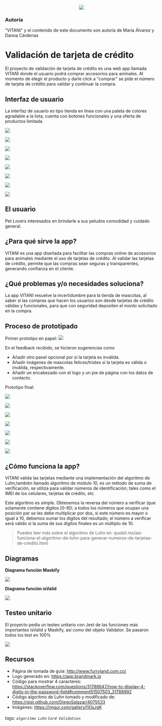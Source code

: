 



<center>

![](https://i.imgur.com/R81REIK.png)

</center>


### Autoría 
"VITANI" y el contenido de este documento son autoría de Maria Álvarez y Danna Cárdenas



 Validación de tarjeta de crédito
===
El proyecto de validación de tarjeta de crédito es una web app llamada VITANI donde el usuario podrá comprar accesorios para animales. Al momento de elegir el producto y darle click a "comprar" se pide el número de tarjeta de crédito para validar y continuar la compra.






## Interfaz de usuario

La interfaz de usuario es tipo tienda en línea con una paleta de colores agradable a la lista, cuenta con botones funcionales y una oferta de productos limitada. 

![](https://i.imgur.com/vp0iVSW.png)

![](https://i.imgur.com/bcUTHbM.png)

![](https://i.imgur.com/QhBibhM.png)

![](https://i.imgur.com/fAjIVoP.png)

![](https://i.imgur.com/tbdatQU.png)

![](https://i.imgur.com/IVlorXk.png)

![](https://i.imgur.com/JyLpIgs.png)

![](https://i.imgur.com/lMLIdkp.png)


El usuario
--
Pet Lovers interesados en brindarle a sus peludos comodidad y cuidado general.

¿Para qué sirve la app?
--
VITANI es una app diseñada para facilitar las compras online de accesorios para animales mediante el uso de tarjetas de crédito. Al validar las tarjetas de crédito, permite que las compras sean seguras y transparentes, generando confianza en el cliente. 

¿Qué problemas y/o necesidades soluciona?
--
La app VITANI resuelve la incertidumbre para la tienda de mascotas, al saber si las compras que hacen los usuarios son desde tarjetas de crédito válidas y funcionales, para que con seguridad depositen el monto solicitado en la compra. 

Proceso de prototipado 
--
Primer prototipo en papel:
![](https://i.imgur.com/nzglp8i.png)


En el feedback recibido, se hicieron sugerencias como
* Añadir otro panel opcional por si la tarjeta es inválida.
* Añadir imágenes de mascotas felices/tristes si la tarjeta es válida o inválida, respectivamente.
* Añadir un encabezado con el logo y un pie de página con los datos de contacto.

Prototipo final:

![](https://i.imgur.com/zmJbza6.png)

![](https://i.imgur.com/CG5RMoY.png)

![](https://i.imgur.com/chxQWFB.png)

![](https://i.imgur.com/8Uumjqi.png)

![](https://i.imgur.com/1BUwhOJ.png)

![](https://i.imgur.com/AjA2faR.png)

![](https://i.imgur.com/Kl6FLA5.png)


¿Cómo funciona la app?
---
VITANI valida las tarjetas mediante una implementación del algoritmo de Luhn,también llamado algoritmo de módulo 10, es un método de suma de verificación, se utiliza para validar números de identificación; tales como el IMEI de los celulares, tarjetas de crédito, etc.

Este algoritmo es simple. Obtenemos la reversa del número a verificar (que solamente contiene dígitos [0-9]); a todos los números que ocupan una posición par se les debe multiplicar por dos, si este número es mayor o igual a 10, debemos sumar los dígitos del resultado; el número a verificar será válido si la suma de sus dígitos finales es un múltiplo de 10.

> Puedes leer más sobre el algoritmo de Luhn en: quobit.mx/asi-funciona-el-algoritmo-de-luhn-para-generar-numeros-de-tarjetas-de-credito.html

Diagramas
---

**Diagrama función Maskify**

![](https://i.imgur.com/DJsos5p.png)


**Diagrama función isValid**

![](https://i.imgur.com/m1pubOe.png)


## Testeo unitario

El proyecto pedía un testeo unitario con Jest de las funciones más importantes isValid y Maskify, así como del objeto Validator.
Se pasaron todos los test en 100%

![](https://i.imgur.com/OQ9h7oZ.png)



## Recursos


* Página de tomada de guía: http://www.furryland.com.co/
* Logo generado en: https://app.brandmark.io
* Código para mostrar 4 caracteres: https://stackoverflow.com/questions/31788647/how-to-display-4-digits-in-the-password-field#comment51507503_31788992
* Código algoritmo de Luhn tomado y modificado de: https://gist.github.com/DiegoSalazar/4075533
* Imágenes: https://imgur.com/gallery/fXIsJgK



###### tags: `algoritmo Luhn` `Card Validation`
